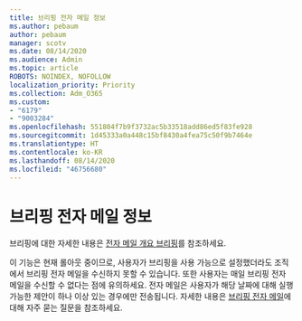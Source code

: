 ```yaml
---
title: 브리핑 전자 메일 정보
ms.author: pebaum
author: pebaum
manager: scotv
ms.date: 08/14/2020
ms.audience: Admin
ms.topic: article
ROBOTS: NOINDEX, NOFOLLOW
localization_priority: Priority
ms.collection: Adm_O365
ms.custom:
- "6179"
- "9003284"
ms.openlocfilehash: 551804f7b9f3732ac5b33518add86ed5f83fe928
ms.sourcegitcommit: 1d45333a0a448c15bf8430a4fea75c50f9b7464e
ms.translationtype: HT
ms.contentlocale: ko-KR
ms.lasthandoff: 08/14/2020
ms.locfileid: "46756680"
---
```

# <a name="about-briefing-email"></a>브리핑 전자 메일 정보

브리핑에 대한 자세한 내용은 [전자 메일 개요 브리핑](https://docs.microsoft.com/briefing/be-overview)를 참조하세요.  

이 기능은 현재 롤아웃 중이므로, 사용자가 브리핑을 사용 가능으로 설정했더라도 조직에서 브리핑 전자 메일을 수신하지 못할 수 있습니다. 또한 사용자는 매일 브리핑 전자 메일을 수신할 수 없다는 점에 유의하세요. 전자 메일은 사용자가 해당 날짜에 대해 실행 가능한 제안이 하나 이상 있는 경우에만 전송됩니다. 자세한 내용은 [브리핑 전자 메일](https://docs.microsoft.com/briefing/be-faqs)에 대해 자주 묻는 질문을 참조하세요.